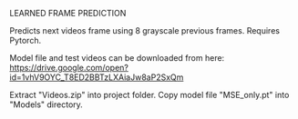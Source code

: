 LEARNED FRAME PREDICTION  

Predicts next videos frame using 8 grayscale previous frames. Requires Pytorch.

Model file and test videos can be downloaded from here:
https://drive.google.com/open?id=1vhV9OYC_T8ED2BBTzLXAiaJw8aP2SxQm

Extract "Videos.zip" into project folder. Copy model file "MSE_only.pt" into "Models" directory.
